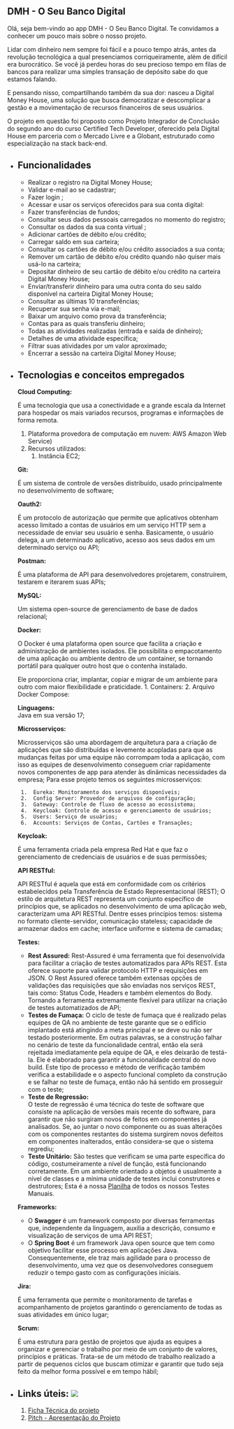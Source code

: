 ## DMH - O Seu Banco Digital  

Olá, seja bem-vindo ao app DMH - O Seu Banco Digital. Te convidamos a conhecer um pouco mais sobre o nosso projeto.

Lidar com dinheiro nem sempre foi fácil e a pouco tempo atrás, antes da revolução tecnológica a qual presenciamos corriqueiramente, além de difícil era burocrático. Se você já perdeu horas do seu precioso tempo em filas de bancos para realizar uma simples transação de depósito sabe do que estamos falando.  

E pensando nisso, compartilhando também da sua dor: nasceu a Digital Money House, uma solução que busca democratizar e descomplicar a gestão e a movimentação de recursos financeiros de seus usuários.

O projeto em questão foi proposto como Projeto Integrador de Conclusão do segundo ano do curso Certified Tech Developer, oferecido pela Digital House em parceria com o Mercado Livre e a Globant, estruturado como especialização na stack back-end.

 - ## Funcionalidades
	 -  Realizar o registro na Digital Money House;
	 -  Validar e-mail ao se cadastrar;
	 -  Fazer login ;
	 -  Acessar e usar os serviços oferecidos para sua conta digital:
	 -  Fazer transferências de fundos;
	 -  Consultar seus dados pessoais carregados no momento do registro;
	 -  Consultar os dados da sua conta virtual ;
	 -  Adicionar cartões de débito e/ou crédito;
	 -  Carregar saldo em sua carteira;
	 -  Consultar os cartões de débito e/ou crédito associados a sua conta;
	 -  Remover um cartão de débito e/ou crédito quando não quiser mais usá-lo na carteira;
	 -  Depositar dinheiro de seu cartão de débito e/ou crédito na carteira Digital Money House;
	 -  Enviar/transferir dinheiro para uma outra conta do seu saldo disponível na carteira Digital Money House;
	 -  Consultar as últimas 10 transferências;
	 -  Recuperar sua senha via e-mail;
	 -  Baixar um arquivo como prova da transferência;
	 -  Contas para as quais transferiu dinheiro;
	 -  Todas as atividades realizadas (entrada e saída de dinheiro);
	 -  Detalhes de uma atividade específica;
	 -  Filtrar suas atividades por um valor aproximado;
	 -  Encerrar a sessão na carteira Digital Money House;


 - ## Tecnologias e conceitos empregados

	**Cloud Computing:**

	É uma tecnologia que usa a conectividade e a grande escala da Internet para hospedar os mais variados recursos, programas e informações de forma		remota.

	1. Plataforma provedora de computação em nuvem: AWS Amazon Web Service)
	2.  Recursos utilizados:
	     1.  Instância EC2;
	 
	**Git:**
    
	É um sistema de controle de versões distribuído, usado
    principalmente no desenvolvimento de software;
    
	**Oauth2:**
    
	É um protocolo de autorização que permite que aplicativos obtenham
    acesso limitado a contas de usuários em um serviço HTTP sem a
    necessidade de enviar seu usuário e senha. Basicamente, o usuário delega, a um determinado aplicativo, acesso aos seus dados em um determinado serviço ou API;
    
	**Postman:**
    
	É uma plataforma de API para desenvolvedores projetarem,
    construírem, testarem e iterarem suas APIs;
    
	**MySQL:**
    
	Um sistema open-source de gerenciamento de base de dados relacional;
    
  	**Docker:**
	
     O Docker é uma plataforma open source que facilita a criação e administração de ambientes isolados. Ele possibilita o empacotamento de uma aplicação ou              ambiente dentro de um container, se tornando portátil para qualquer outro host que o contenha instalado.
    
	Ele proporciona criar, implantar, copiar e migrar de um ambiente para outro com maior flexibilidade e praticidade.
      	1.  Containers: 
    	2.  Arquivo Docker Compose:
    
	**Linguagens:**      
	Java em sua versão 17;
    
	**Microsserviços:**
	
	Microsserviços são uma abordagem de arquitetura para a criação de aplicações que são distribuídas e levemente acopladas para que as mudanças feitas por uma equipe não corrompam toda a aplicação, com isso as equipes de desenvolvimento conseguem criar rapidamente novos componentes de app para atender às dinâmicas necessidades da empresa;
	 Para esse projeto temos os seguintes microsserviços:
    
    	1.  Eureka: Monitoramento dos serviços disponíveis;
    	2.  Config Server: Provedor de arquivos de configuração;
    	3.  Gateway: Controle de fluxo de acesso ao ecossistema;
    	4.  Keycloak: Controle de acesso e gerenciamento de usuários;
    	5.  Users: Serviço de usuários;
    	6.  Accounts: Serviços de Contas, Cartões e Transações;


  	**Keycloak:**

	É uma ferramenta criada pela empresa Red Hat e que faz o gerenciamento de credenciais de usuários e de suas permissões;
    
  	**API RESTful:**
    
	API RESTful é aquela que está em conformidade com os critérios estabelecidos pela Transferência de Estado Representacional (REST); 
   O estilo de arquitetura REST representa um conjunto específico de princípios que, se aplicados no desenvolvimento de uma aplicação web, caracterizam uma API RESTful. Dentre esses princípios temos: sistema no formato cliente-servidor, comunicação stateless; capacidade de armazenar dados em cache; interface uniforme e sistema de camadas;
    
	**Testes:**

	-  **Rest Assured:**
Rest-Assured é uma ferramenta que foi desenvolvida para facilitar a criação de testes automatizados para
    APIs REST. Esta oferece suporte para validar protocolo HTTP e requisições em JSON. O Rest Assured oferece também extensas opções de validações das requisições que são enviadas nos serviços REST, tais como: Status Code, Headers e também elementos do Body. Tornando
    a ferramenta extremamente flexível para utilizar na criação de testes automatizados de API;
  	-  **Testes de Fumaça:**
 O ciclo de teste de fumaça que é realizado pelas equipes de QA no ambiente de teste garante que se o
    edifício implantado está atingindo a meta principal e se deve ou não ser testado posteriormente. Em outras palavras, se a construção falhar no cenário de teste da funcionalidade central, então ela será rejeitada imediatamente pela equipe de QA, e eles deixarão de
    testá-la. Ele é elaborado para garantir a funcionalidade central do novo build. Este tipo de processo e método de verificação também verifica a estabilidade e o aspecto funcional completo da construção e se falhar no teste de fumaça, então não há sentido em prosseguir com o teste;
	- **Teste de Regressão:**  
O teste de regressão é uma técnica do teste de software que consiste na aplicação de versões mais recente do software, para garantir que não surgiram novos de feitos em componentes já analisados. Se, ao juntar o novo componente ou as suas alterações com os componentes restantes do sistema surgirem novos defeitos em componentes inalterados, então considera-se que o sistema regrediu;    
	- **Teste Unitário:** 
São testes que verificam se uma parte específica do código, costumeiramente a nível de função, está
funcionando corretamente. Em um ambiente orientado a objetos é
usualmente a nível de classes e a mínima unidade de testes inclui construtores e destrutores;
																					Esta é a nossa [Planilha](https://docs.google.com/spreadsheets/d/1Ao7xNIRpqUyMUbLUS21Dlr9fgWTlM2QrokSb-jDmBOM/edit?usp=sharing) de todos os nossos Testes Manuais.
	    
	**Frameworks:**

   -  O **Swagger** é um framework composto por diversas ferramentas que, independente da linguagem, auxilia a descrição, consumo e
    visualização de serviços de uma API REST;
	- O **Spring Boot** é um framework Java open source que tem como objetivo facilitar esse processo em aplicações Java. Consequentemente, ele traz mais agilidade para o processo de desenvolvimento, uma vez que os desenvolvedores conseguem reduzir o tempo gasto com as configurações iniciais.
    
	**Jira:**

	É uma ferramenta que permite o monitoramento de tarefas e acompanhamento de projetos garantindo o gerenciamento de todas as suas atividades em único lugar;
    
	**Scrum:**

	É uma estrutura para gestão de projetos que ajuda as equipes a organizar e gerenciar o trabalho por meio de um conjunto de valores, princípios e práticas. Trata-se de um método de trabalho realizado a partir de pequenos ciclos que buscam otimizar e garantir que tudo seja feito da melhor forma possível e em tempo hábil;

- ## Links úteis:    [![](https://github.com/jardel978/projeto-integrador-2-backend/raw/main/Aspose.Words.2eccba6c-d412-4cf6-bd61-ef1cdaf18169.010.png)](https://github.com/jardel978/projeto-integrador-2-backend/blob/main/Aspose.Words.2eccba6c-d412-4cf6-bd61-ef1cdaf18169.010.png)
    1.  [Ficha Técnica do projeto](https://docs.google.com/document/d/17wiK6pprVzX3GblafPO9ZUgwAdYkiL7aZ5Nuh5HztpE/edit)
    2.  [Pitch - Apresentação do Projeto](https://docs.google.com/presentation/d/1_pvoxhy2wVSSdYDK7Pmr2q_YTYzkobCBmY8ucSOPsxE/edit#slide=id.g22c7befabde_0_51)
